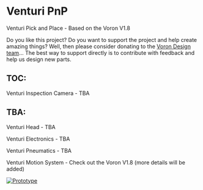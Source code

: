 # Venturi PnP
Venturi Pick and Place - Based on the Voron V1.8

Do you like this project? Do you want to support the project and help create amazing things? Well, then please consider donating to the [Voron Design team](https://vorondesign.com)... The best way to support directly is to contribute with feedback and help us design new parts.

## TOC:
Venturi Inspection Camera - TBA

## TBA:
Venturi Head - TBA

Venturi Electronics - TBA

Venturi Pneumatics - TBA

Venturi Motion System - Check out the Voron V1.8 (more details will be added)


[![Prototype](https://github.com/Oakman-Industries/Venturi/blob/main/TBA.png)](https://github.com/Oakman-Industries/Venturi/)
